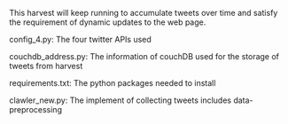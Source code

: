 This harvest will keep running to accumulate tweets over time and satisfy the requirement of dynamic updates to the web page.


config_4.py: The four twitter APIs used

couchdb_address.py: The information of couchDB used for the storage of tweets from harvest

requirements.txt: The python packages needed to install

clawler_new.py: The implement of collecting tweets includes data-preprocessing
